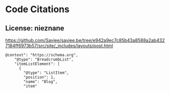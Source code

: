 # Code Citations

## License: nieznane
https://github.com/Savjee/savjee.be/tree/e942a9ec7c85b43a8588a2ab4327184ff6973b57/src/site/_includes/layouts/post.html

```
@context": "https://schema.org",
    "@type": "BreadcrumbList",
    "itemListElement": [
      {
        "@type": "ListItem",
        "position": 1,
        "name": "Blog",
        "item"
```

